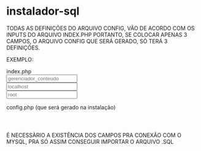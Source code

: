 # instalador-sql
TODAS AS DEFINIÇÕES DO ARQUIVO CONFIG, VÃO DE ACORDO COM OS INPUTS DO ARQUIVO INDEX.PHP
PORTANTO, SE COLOCAR APENAS 3 CAMPOS, O ARQUIVO CONFIG QUE SERÁ GERADO, SÓ TERÁ 3 DEFINIÇÕES.

EXEMPLO: 

index.php
<code>
<input type="text" name="DB_PDO" class="form-control" placeholder="gerenciador_conteudo" />
<input type="text" name="HOST_PDO" class="form-control" placeholder="localhost" />
<input type="text" name="USUARIO_MYSQL" class="form-control" placeholder="root" />
</code>

config.php (que será gerado na instalação)
<code>
<?php
define("DB_PDO","teste_instalador"); 
define("HOST_PDO","localhost"); 
define("USUARIO_MYSQL","root"); 
?>
</code>
É NECESSÀRIO A EXISTÊNCIA DOS CAMPOS PRA CONEXÃO COM O MYSQL, PRA SÓ ASSIM CONSEGUIR IMPORTAR O ARQUIVO .SQL
